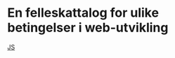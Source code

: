 # En felleskattalog for ulike betingelser i web-utvikling

[JS](https://github.com/juliekodehode/dictionary/js.md)
